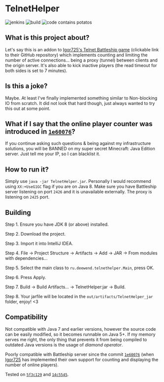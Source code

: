 # TelnetHelper

![jenkins](https://img.shields.io/badge/Jenkins-What%20is%20that-red) 
![build](https://img.shields.io/badge/Build-dying-red) 
![code contains potatos](https://img.shields.io/badge/Code%20contains-potatos-blue)

## What is this project about?
Let's say this is an addon to
[Igor725's Telnet Battleship game](https://github.com/igor725/telebattle) (clickable link
to their GitHub repository) which implements counting and limiting the number of active 
connections... being a proxy (tunnel) between clients and the origin server. It's also able
to kick inactive players (the read timeout for both sides is set to 7 minutes).
## Is this a joke?
Maybe. At least I've finally implemented something similar to Non-blocking IO from
scratch. It did not look that hard though, just always wanted to try this out at some point.
## What if I say that the online player counter was introduced in [`1e60076`](https://github.com/igor725/telebattle/commit/1e60076b8515fe82aaedd6de3af4813a9d99a44d)?
If you continue asking such questions & being against my infrastructure solutions, you will
be BANNED on my super secret Minecraft: Java Edition server. Just tell me your IP, so I can
blacklist it.
## How to run it?
Simply use `java -jar TelnetHelper.jar`. Personally I would recommend using `XX:+UseG1GC`
flag if you are on Java 8. Make sure you have Battleship server listening on port `2426`
and it is unavailable externally. The proxy is listening on `2425` port.
## Building
Step 1. Ensure you have JDK 8 (or above) installed.

Step 2. Download the project.

Step 3. Import it into IntelliJ IDEA.

Step 4. File -> Project Structure -> Artifacts -> Add -> JAR -> From modules with dependencies...

Step 5. Select the main class to `ru.deewend.telnethelper.Main`, press OK.

Step 6. Press Apply.

Step 7. Build -> Build Artifacts... -> TelnetHelper:jar -> Build.

Step 8. Your jarfile will be located in the `out/artifacts/TelnetHelper_jar` folder, enjoy! <3

## Compatibility

Not compatible with Java 7 and earlier versions, however the source code can be easily
modified, so it becomes runnable on Java 5+. If my memory serves me right, the only thing
that prevents it from being compiled to outdated Java versions is the usage of
_diamond operator_.

Poorly compatible with Battleship server since the commit [`1e60076`](https://github.com/igor725/telebattle/commit/1e60076b8515fe82aaedd6de3af4813a9d99a44d)
(when [Igor725](https://github.com/igor725) has implemented their own support for counting
and displaying the number of online players).

Tested on [`5f3c129`](https://github.com/igor725/telebattle/commit/5f3c129582e34f52420ca192480a95426783f431)
and [`14c5545`](https://github.com/igor725/telebattle/commit/14c5545038928aa2f487b78ce4e0a613cc9a95bb).
